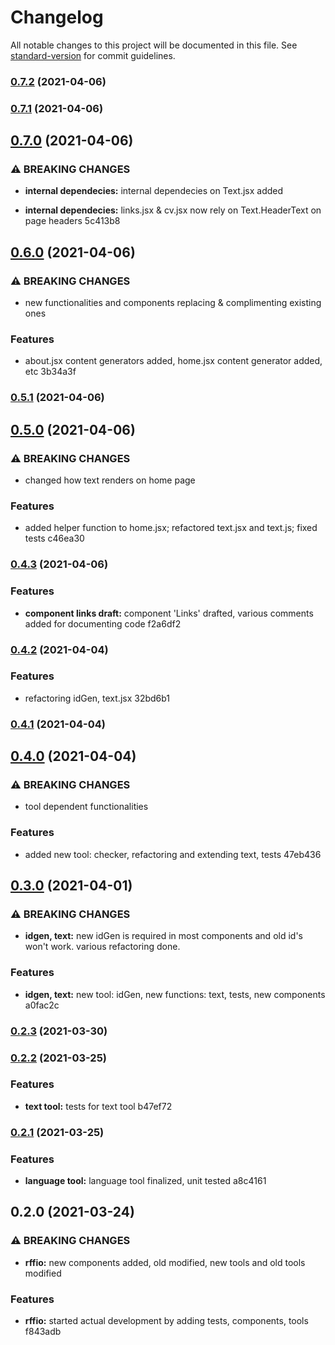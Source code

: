 # Changelog

All notable changes to this project will be documented in this file. See [standard-version](https://github.com/conventional-changelog/standard-version) for commit guidelines.

### [0.7.2](///compare/v0.7.1...v0.7.2) (2021-04-06)

### [0.7.1](///compare/v0.7.0...v0.7.1) (2021-04-06)

## [0.7.0](///compare/v0.6.0...v0.7.0) (2021-04-06)


### ⚠ BREAKING CHANGES

* **internal dependecies:** internal dependecies on Text.jsx added

* **internal dependecies:** links.jsx & cv.jsx now rely on Text.HeaderText on page headers 5c413b8

## [0.6.0](///compare/v0.5.1...v0.6.0) (2021-04-06)


### ⚠ BREAKING CHANGES

* new functionalities and components replacing & complimenting existing ones

### Features

* about.jsx content generators added, home.jsx content generator added, etc 3b34a3f

### [0.5.1](///compare/v0.5.0...v0.5.1) (2021-04-06)

## [0.5.0](///compare/v0.4.3...v0.5.0) (2021-04-06)


### ⚠ BREAKING CHANGES

* changed how text renders on home page

### Features

* added helper function to home.jsx; refactored text.jsx and text.js; fixed tests c46ea30

### [0.4.3](///compare/v0.4.2...v0.4.3) (2021-04-06)


### Features

* **component links draft:** component 'Links' drafted, various comments added for documenting code f2a6df2

### [0.4.2](///compare/v0.4.1...v0.4.2) (2021-04-04)


### Features

* refactoring idGen, text.jsx 32bd6b1

### [0.4.1](///compare/v0.4.0...v0.4.1) (2021-04-04)

## [0.4.0](///compare/v0.3.0...v0.4.0) (2021-04-04)


### ⚠ BREAKING CHANGES

* tool dependent functionalities

### Features

* added new tool: checker, refactoring and extending text, tests 47eb436

## [0.3.0](///compare/v0.2.3...v0.3.0) (2021-04-01)


### ⚠ BREAKING CHANGES

* **idgen, text:** new idGen is required in most components and old id's won't work. various
refactoring done.

### Features

* **idgen, text:** new tool: idGen, new functions: text, tests, new components a0fac2c

### [0.2.3](///compare/v0.2.2...v0.2.3) (2021-03-30)

### [0.2.2](///compare/v0.2.1...v0.2.2) (2021-03-25)


### Features

* **text tool:** tests for text tool b47ef72

### [0.2.1](///compare/v0.2.0...v0.2.1) (2021-03-25)


### Features

* **language tool:** language tool finalized, unit tested a8c4161

## 0.2.0 (2021-03-24)


### ⚠ BREAKING CHANGES

* **rffio:** new components added, old modified, new tools and old tools modified

### Features

* **rffio:** started actual development by adding tests, components, tools f843adb
